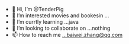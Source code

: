 - 👋 Hi, I’m @TenderPig
- 👀 I’m interested movies and bookesin ...
- 🌱 I’m currtly learning ...java
- 💞️ I’m looking to collaborate on ...nothing
- 📫 How to reach me ...baiwei.zhang@qq.com
